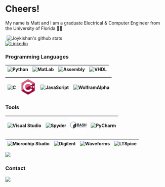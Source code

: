 <!-- Greeting -->
# Cheers!

<!--Introduction -->
My name is Matt and I am a graduate Electrical & Computer Engineer from the University of Florida :crocodile::crocodile:
<br>

<p> <!-- GitHub README Stats -->
  <a href="https://github.com/mgwein?tab=repositories">
    <img width="500" height="auto" align="right" alt="Joykishan's github stats" 
         src="https://github-readme-stats.vercel.app/api?username=mgwein&show_icons=true&theme=algolia&count_private=true" />
   <!-- <img width="30%" height="auto" align="right" alt="Matt's github stats" 
         src="https://github-readme-stats.vercel.app/api/top-langs/?username=mgwein&layout=compact" />

</p>

<!-- Your badges -->
[![Linkedin](https://img.shields.io/badge/-Matt%20W-blue?style=flat&logo=Linkedin&logoColor=white)](https://www.linkedin.com/in/mgwein/)

### Programming Languages

<img title="Python" alt="Python" width="50px" src="https://user-images.githubusercontent.com/53784551/112206170-d20fa100-8c3f-11eb-8d12-d71b6d32bebf.png" />|<img title="MatLab" alt="MatLab" width="50px" src="https://user-images.githubusercontent.com/53784551/112208457-90ccc080-8c42-11eb-813e-4b1c2dabe550.png" />|<img title="Assembly" alt="Assembly" width="50px" src="https://user-images.githubusercontent.com/53784551/116347565-41178100-a80e-11eb-94da-3f08d89b0425.png" />|<img title="VHDL" alt="VHDL" width="50px" src="https://mshr-h.gallerycdn.vsassets.io/extensions/mshr-h/veriloghdl/1.5.0/1625293831214/Microsoft.VisualStudio.Services.Icons.Default" />
|---|---|---|---|

<img title="C" alt="C" width="50px" src="https://user-images.githubusercontent.com/53784551/112205746-4eee4b00-8c3f-11eb-99f1-1b3e1f7668d4.png">|<img title="C++" alt="C++" width="50px" src="https://raw.githubusercontent.com/devicons/devicon/master/icons/cplusplus/cplusplus-original.svg">|<img alt="JavaScript" title="JavaScript" width="50px" src="https://user-images.githubusercontent.com/53784551/112260814-dc0fbf00-8c94-11eb-9c86-40490c3c5b16.png">|<img title="WolframAlpha" alt="WolframAlpha" width="50px" src="https://img.icons8.com/fluency/452/wolfram-alpha.png">
|---|---|---|---|

### Tools

<img title="Visual Studio" alt="Visual Studio" width="50px" src="https://upload.wikimedia.org/wikipedia/commons/thumb/9/9a/Visual_Studio_Code_1.35_icon.svg/1200px-Visual_Studio_Code_1.35_icon.svg.png" />|<img title="Spyder" alt="Spyder" width="50px" src="https://www.vhv.rs/dpng/d/208-2081256_python-logo-png-spyder-logo-spyder-python-icon.png" />|<img title="GitBash" alt="GitBash" width="50px" src="https://raw.githubusercontent.com/github/explore/80688e429a7d4ef2fca1e82350fe8e3517d3494d/topics/bash/bash.png" />|<img title="PyCharm" alt="PyCharm" width="50px" src="https://resources.jetbrains.com/storage/products/pycharm/img/meta/pycharm_logo_300x300.png" />
|---|---|---|---|

<img title="Microchip Studio" alt="Microchip Studio" width="50px" src="https://mpng.subpng.com/20180604/tyo/kisspng-microchip-technology-integrated-circuits-chips-n-btech-inc-5b153b1d1b7233.8159212615281180451124.jpg" />|<img title="Digilent" alt="Digilent" width="50px" src="https://forum.digilentinc.com/uploads/monthly_2016_01/favicon.png.4cf7ea0b5cc877b4d59dc7edbd686f26.png.f761e8d769ce4fe5bba2cdfd62cfc31e.png" />|<img title="Waveforms" alt="Waveforms" width="50px" src="https://digilent.com/blog/wp-content/uploads/2018/01/waveforms-1.png" />|<img title="LTSpice" alt="LTSpice" width="50px" src="https://911electronic.com/wp-content/uploads/2020/11/LTSpice-logo.jpg" />
|---|---|---|---|


<!-- Profile View Count -->
![](https://komarev.com/ghpvc/?username=mgwein&style=flat)

### Contact
![](https://dcbadge.vercel.app/api/shield/410659937069301761)

              